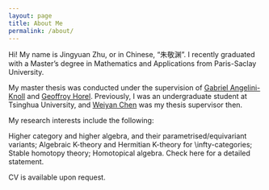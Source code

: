 ```yaml
---
layout: page
title: About Me
permalink: /about/
---
```



Hi! My name is Jingyuan Zhu, or in Chinese, “朱敬渊”. I recently graduated with a Master’s degree in Mathematics and Applications from Paris-Saclay University.

My master thesis was conducted under the supervision of [Gabriel Angelini-Knoll](https://www.gangeliniknoll.com/) and [Geoffroy Horel](https://geoffroy.horel.org/). Previously, I was an undergraduate student at Tsinghua University, and [Weiyan Chen](https://www.weiyanc.com/) was my thesis supervisor then.

My research interests include the following:

Higher category and higher algebra, and their parametrised/equivariant variants;
Algebraic K-theory and Hermitian K-theory for \infty-categories;
Stable homotopy theory;
Homotopical algebra.
Check here for a detailed statement.

CV is available upon request.

